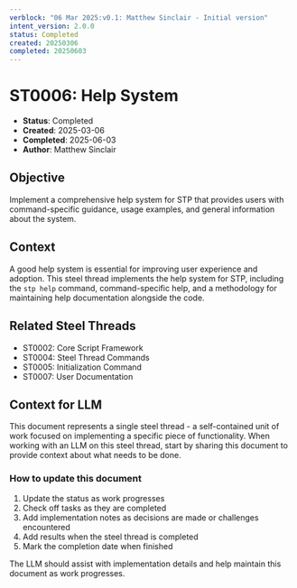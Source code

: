 ```yaml
---
verblock: "06 Mar 2025:v0.1: Matthew Sinclair - Initial version"
intent_version: 2.0.0
status: Completed
created: 20250306
completed: 20250603
---
```

# ST0006: Help System

- **Status**: Completed
- **Created**: 2025-03-06
- **Completed**: 2025-06-03
- **Author**: Matthew Sinclair

## Objective

Implement a comprehensive help system for STP that provides users with command-specific guidance, usage examples, and general information about the system.

## Context

A good help system is essential for improving user experience and adoption. This steel thread implements the help system for STP, including the `stp help` command, command-specific help, and a methodology for maintaining help documentation alongside the code.

## Related Steel Threads

- ST0002: Core Script Framework
- ST0004: Steel Thread Commands
- ST0005: Initialization Command
- ST0007: User Documentation

## Context for LLM

This document represents a single steel thread - a self-contained unit of work focused on implementing a specific piece of functionality. When working with an LLM on this steel thread, start by sharing this document to provide context about what needs to be done.

### How to update this document

1. Update the status as work progresses
2. Check off tasks as they are completed
3. Add implementation notes as decisions are made or challenges encountered
4. Add results when the steel thread is completed
5. Mark the completion date when finished

The LLM should assist with implementation details and help maintain this document as work progresses.
